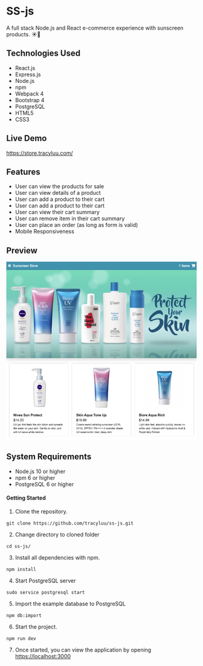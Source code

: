 # SS-js
A full stack Node.js and React e-commerce experience with sunscreen products. ☀️🧴

## Technologies Used
- React.js
- Express.js
- Node.js
- npm
- Webpack 4
- Bootstrap 4
- PostgreSQL
- HTML5
- CSS3

## Live Demo

https://store.tracyluu.com/

## Features
- User can view the products for sale
- User can view details of a product
- User can add a product to their cart
- User can add a product to their cart
- User can view their cart summary
- User can remove item in their cart summary
- User can place an order (as long as form is valid)
- Mobile Responsiveness

## Preview

![](./server/public/images/041420.png)

## System Requirements

- Node.js 10 or higher
- npm 6 or higher
- PostgreSQL 6 or higher

#### Getting Started

1. Clone the repository.

```shell
git clone https://github.com/tracyluu/ss-js.git
```

2. Change directory to cloned folder
```shell
cd ss-js/
```

3. Install all dependencies with npm.
```shell
npm install
```

4. Start PostgreSQL server
```shell
sudo service postgresql start
```

5. Import the example database to PostgreSQL
```shell
npm db:import
```

6. Start the project.

```shell
npm run dev
```

7. Once started, you can view the application by opening [https://localhost:3000](https://localhost:3000)

